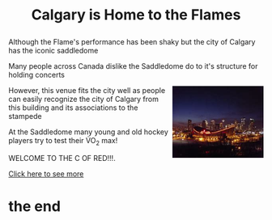 <H1><p align= "center";> Calgary is Home to the Flames</p></H1>

<p>Although the Flame's performance has been shaky but the city of Calgary has the iconic saddledome</p>

<p>Many people across Canada dislike the Saddledome do to it's structure for holding concerts</p>

<img align="right" src=PICTURES/Calgaryskyline.jpg alt="commons.wikimedia.org" width="180"/>

<p>However, this venue fits the city well as people can easily recognize the city of Calgary from this building and its associations to the stampede</p>

<p>At the Saddledome many young and old hockey players try to test their V&#x0307O<sub>2</sub> max!</p>

<span style="colour:red;">WELCOME TO THE C OF RED!!!.</span>

[Click here to see more](picture1/OIP.jpeg)

</body>
</html>
<h1> the end </h1>
